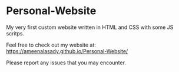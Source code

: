 # Personal-Website
My very first custom website written in HTML and CSS with some JS scritps.

Feel free to check out my website at:
https://ameenalasady.github.io/Personal-Website/

Please report any issues that you may encounter. 
